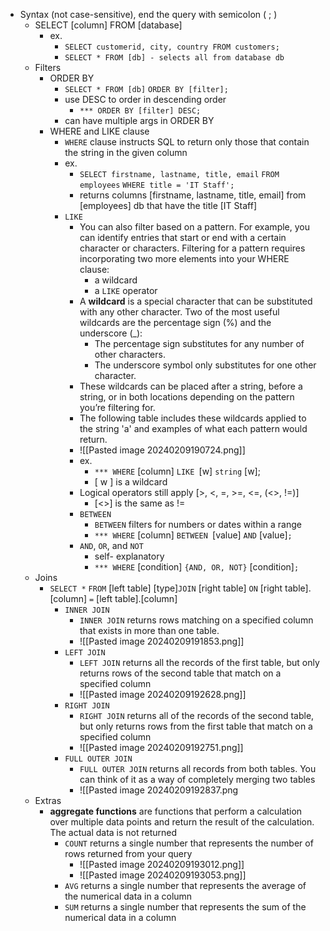* Syntax (not case-sensitive), end the query with semicolon ( ; )
	* SELECT [column] FROM [database]
		* ex. 
			* `SELECT customerid, city, country FROM customers;`
			* `SELECT * FROM [db] - selects all from database db`
	* Filters
		*  ORDER BY
			* `SELECT * FROM [db]`
				`ORDER BY [filter];`
			* use DESC to order in descending order
				* `*** ORDER BY [filter] DESC;`
			* can have multiple args in ORDER BY
		* WHERE  and LIKE clause
			* `WHERE` clause instructs SQL to return only those that contain the string in the given column
			* ex. 
				* `SELECT firstname, lastname, title, email`
					  `FROM employees`
					  `WHERE title = 'IT Staff';`
				* returns columns [firstname, lastname, title, email] from [employees] db that have the title [IT Staff]
			* `LIKE`
				* You can also filter based on a pattern. For example, you can identify entries that start or end with a certain character or characters. Filtering for a pattern requires incorporating two more elements into your WHERE clause:
					* a wildcard
					* a `LIKE` operator
				* A **wildcard** is a special character that can be substituted with any other character. Two of the most useful wildcards are the percentage sign (%) and the underscore (_):
					- The percentage sign substitutes for any number of other characters. 
					- The underscore symbol only substitutes for one other character.
				- These wildcards can be placed after a string, before a string, or in both locations depending on the pattern you’re filtering for.
				- The following table includes these wildcards applied to the string 'a' and examples of what each pattern would return.
				- ![[Pasted image 20240209190724.png]]
				- ex.
					- `*** WHERE` [column] `LIKE `[w] `string` [w];
					- [ w ] is a wildcard
				- Logical operators still apply [>, <, =, >=, <=, (<>, !=)]
					- [<>] is the same as !=
				- `BETWEEN` 
					- `BETWEEN` filters for numbers or dates within a range
					- `*** WHERE` [column] `BETWEEN `[value] `AND` [value]`;`
				- `AND`, `OR`, and `NOT`
					- self- explanatory
					- `*** WHERE` [condition] `{AND, OR, NOT}` [condition]`;`
	- Joins
		- `SELECT *`
			`FROM` [left table]
			[type]`JOIN` [right table] `ON` [right table].[column] `=` [left table].[column]
			- `INNER JOIN`
				- `INNER JOIN` returns rows matching on a specified column that exists in more than one table.
				- ![[Pasted image 20240209191853.png]]
			- `LEFT JOIN`
				- `LEFT JOIN` returns all the records of the first table, but only returns rows of the second table that match on a specified column
				- ![[Pasted image 20240209192628.png]]
			- `RIGHT JOIN`
				- `RIGHT JOIN` returns all of the records of the second table, but only returns rows from the first table that match on a specified column
				- ![[Pasted image 20240209192751.png]]
			- `FULL OUTER JOIN`
				- `FULL OUTER JOIN` returns all records from both tables. You can think of it as a way of completely merging two tables
				- ![[Pasted image 20240209192837.png
	* Extras
		* **aggregate functions** are functions that perform a calculation over multiple data points and return the result of the calculation. The actual data is not returned
			* `COUNT` returns a single number that represents the number of rows returned from your query
				* ![[Pasted image 20240209193012.png]]
				* ![[Pasted image 20240209193053.png]]
			* `AVG` returns a single number that represents the average of the numerical data in a column
			* `SUM` returns a single number that represents the sum of the numerical data in a column